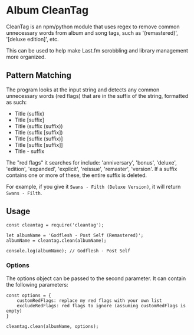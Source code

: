 # Album CleanTag
CleanTag is an npm/python module that uses regex to remove common unnecessary words from album and song tags, such as '(remastered)', '[deluxe edition]', etc.

This can be used to help make Last.fm scrobbling and library management more organized.


## Pattern Matching
The program looks at the input string and detects any common unnecessary words (red flags) that are in the suffix of the string, formatted as such:
- Title (suffix)
- Title [suffix]
- Title (suffix (suffix))
- Title (suffix [suffix])
- Title [suffix (suffix)]
- Title [suffix [suffix]]
- Title - suffix

The "red flags" it searches for include: 'anniversary', 'bonus', 'deluxe', 'edition', 'expanded', 'explicit', 'reissue', 'remaster', 'version'. If a suffix contains one or more of these, the entire suffix is deleted.

For example, if you give it `Swans - Filth (Deluxe Version)`, it will return `Swans - Filth`.


## Usage
```
const cleantag = require('cleantag');

let albumName = 'Godflesh - Post Self (Remastered)';
albumName = cleantag.clean(albumName);

console.log(albumName); // Godflesh - Post Self
```

### Options
The options object can be passed to the second parameter. It can contain the following parameters:
```
const options = {
    customRedFlags: replace my red flags with your own list
    excludeRedFlags: red flags to ignore (assuming customRedFlags is empty)
}

cleantag.clean(albumName, options);
```
